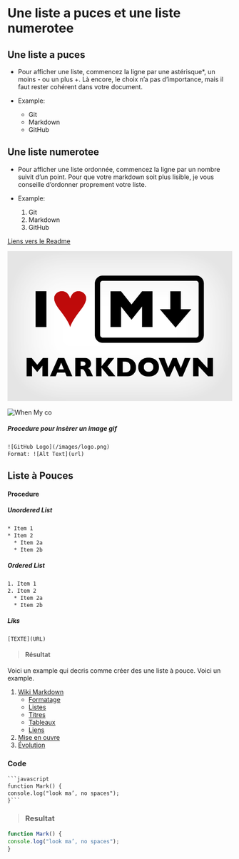 # Une liste a puces et une liste numerotee

## Une liste a puces

* Pour afficher une liste, commencez la ligne par une astérisque*, un moins - ou un plus +. Là encore, le choix n’a pas d’importance, mais il faut rester cohérent dans votre document.

* Example:
  * Git
  * Markdown
  * GitHub

## Une liste numerotee

* Pour afficher une liste ordonnée, commencez la ligne par un nombre suivit d’un point. Pour que votre markdown soit plus lisible, je vous conseille d’ordonner proprement votre liste.

* Example:
  1. Git
  2. Markdown
  3. GitHub


[Liens vers le Readme](https://github.com/ludovichaute/exercice-markdown)

![image du markDown](markdown.png)

![When My co](https://media.giphy.com/media/349qKnoIBHK1i/giphy.gif)
##### Procedure pour insèrer un image gif
```
![GitHub Logo](/images/logo.png)
Format: ![Alt Text](url)
```

## Liste à Pouces
#### Procedure
##### Unordered List
```
* Item 1
* Item 2
  * Item 2a
  * Item 2b
```
##### Ordered List
```
1. Item 1
2. Item 2
  * Item 2a
  * Item 2b
```
##### Liks
```
[TEXTE](URL)
```
>#### Résultat

Voici un example qui decris comme créer des une liste à pouce. Voici un example.

1. [Wiki Markdown](https://fr.wikipedia.org/wiki/Markdown)
     * [Formatage](https://fr.wikipedia.org/wiki/Markdown#Formatage)
     * [Listes](https://fr.wikipedia.org/wiki/Markdown#Listes)
     * [Titres](https://fr.wikipedia.org/wiki/Markdown#Titres)
     *  [Tableaux](https://fr.wikipedia.org/wiki/Markdown#Tableaux)
     *  [Liens](https://fr.wikipedia.org/wiki/Markdown#Liens)
2. [Mise en ouvre](https://fr.wikipedia.org/wiki/Markdown#Mises_en_%C5%93uvre)
3. [Évolution](https://fr.wikipedia.org/wiki/Markdown#%C3%89volutions)

### Code
```
```javascript
function Mark() {
console.log("look ma’, no spaces");
}```
```
> ### Resultat
> 
```javascript
function Mark() {
console.log("look ma’, no spaces");
}
```
